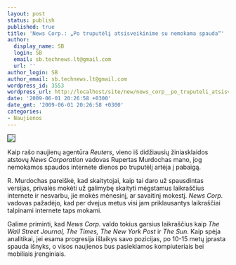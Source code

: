 ```yaml
---
layout: post
status: publish
published: true
title: 'News Corp.: „Po truputėlį atsisveikinime su nemokama spauda“'
author:
  display_name: SB
  login: SB
  email: sb.technews.lt@gmail.com
  url: ''
author_login: SB
author_email: sb.technews.lt@gmail.com
wordpress_id: 3553
wordpress_url: http://localhost/site/new/news_corp__po_truputeli_atsisveikinime_su_nemokama_spauda_/
date: '2009-06-01 20:26:58 +0300'
date_gmt: '2009-06-01 20:26:58 +0300'
categories:
- Naujienos
---
```

<div class="imgright"><img src="http://tbn2.google.com/images?q=tbn:OZ9CFB3vFplx_M:http://www.bladen.cc.nc.us/lrc/newspaper.gif" border="1" /></div>
<p>Kaip rašo naujienų agentūra <i>Reuters</i>, vieno iš didžiausių žiniasklaidos atstovų <i>News Corporation</i> vadovas Rupertas Murdochas mano, jog nemokamos spaudos internete dienos po truputėlį artėja į pabaigą.</p>
<p>R. Murdochas pareiškė, kad skaitytojai, kaip tai daro už spausdintas versijas, privalės mokėti už galimybę skaityti mėgstamus laikraščius internete ir nesvarbu, jie mokės mėnesinį, ar savaitinį mokestį. <i>News Corp.</i> vadovas pažadėjo, kad per dvejus metus visi jam priklausantys laikraščiai talpinami internete taps mokami.</p>
<p>Galime priminti, kad <i>News Corp.</i> valdo tokius garsius laikraščius kaip <i>The Wall Street Journal, The Times, The New York Post</i> ir <i>The Sun</i>. Kaip spėja analitikai, jei esama progresija išlaikys savo pozicijas, po 10-15 metų įprasta spauda išnyks, o visos naujienos bus pasiekiamos kompiuteriais bei mobiliais įrenginiais.</p>
